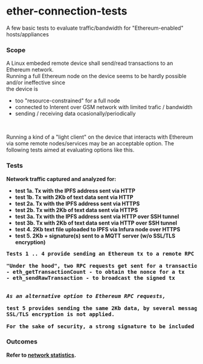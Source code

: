 # ether-connection-tests
A few basic tests to evaluate traffic/bandwidth for "Ethereum-enabled" hosts/appliances

### Scope
A Linux embeded remote device shall send/read transactions to an Ethereum network.<br />
Running a full Ethereum node on the device seems to be hardly possible and/or ineffective since<br />
the device is
 - too "resource-constrained" for a full node 
 - connected to Interent over GSM network with limited trafic / bandwidth
 - sending / receiving data ocasionally/periodically
<br />

Running a kind of a "light client" on the device that interacts with Ethereum via some remote nodes/services may be an acceptable option. 
The following tests aimed at evaluating options like this. 

### Tests
<b>Network traffic captured and analyzed for:<b>
- test 1a. Tx with the IPFS address sent via HTTP  
- test 1b. Tx with 2Kb of text data sent via HTTP  
- test 2a. Tx with the IPFS address sent via HTTPS  
- test 2b. Tx with 2Kb of text data sent via HTTPS  
- test 3a. Tx with the IPFS address sent via HTTP over SSH tunnel  
- test 3b. Tx with 2Kb of text data sent via HTTP over SSH tunnel  
- test 4. 2Kb text file uploaded to IPFS via Infura node over HTTPS
- test 5. 2Kb + signature(s) sent to a MQTT server (w/o SSL/TLS encryption)

<pre>
Tests 1 .. 4 provide sending an Ethereum tx to a remote RPC server (node).<br />
"Under the hood", two RPC requests get sent for a transaction:
- eth_getTransactionCount - to obtain the nonce for a tx
- eth_sendRawTransaction - to broadcast the signed tx
<br />
<b><i>As an alternative option to Ethereum RPC requests,</i><br /></b>
test 5 provides sending the same 2Kb data, by several messages, to a remote MQTT server.
SSL/TLS encryption is not applied.<br />
For the sake of security, a strong signature to be included in every MQTT message. 
</pre>

### Outcomes
Refer to <a href="tcpdump/network_statistics.md">network statistics</a>. 
